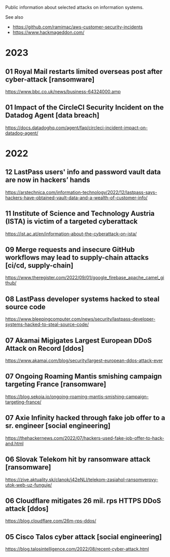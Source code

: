 Public information about selected attacks on information systems.

See also

* https://github.com/ramimac/aws-customer-security-incidents
* https://www.hackmageddon.com/

# 2023

## 01 Royal Mail restarts limited overseas post after cyber-attack [ransomware]

https://www.bbc.co.uk/news/business-64324000.amp

## 01 Impact of the CircleCI Security Incident on the Datadog Agent [data breach]

https://docs.datadoghq.com/agent/faq/circleci-incident-impact-on-datadog-agent/

# 2022

## 12 LastPass users' info and password vault data are now in hackers’ hands

https://arstechnica.com/information-technology/2022/12/lastpass-says-hackers-have-obtained-vault-data-and-a-wealth-of-customer-info/

## 11 Institute of Science and Technology Austria (ISTA) is victim of a targeted cyberattack

https://ist.ac.at/en/information-about-the-cyberattack-on-ista/

## 09 Merge requests and insecure GitHub workflows may lead to supply-chain attacks [ci/cd, supply-chain]

https://www.theregister.com/2022/09/01/google_firebase_apache_camel_github/

## 08 LastPass developer systems hacked to steal source code

https://www.bleepingcomputer.com/news/security/lastpass-developer-systems-hacked-to-steal-source-code/

## 07 Akamai Migigates Largest European DDoS Attack on Record [ddos]

https://www.akamai.com/blog/security/largest-european-ddos-attack-ever

## 07 Ongoing Roaming Mantis smishing campaign targeting France [ransomware]

https://blog.sekoia.io/ongoing-roaming-mantis-smishing-campaign-targeting-france/

## 07 Axie Infinity hacked through fake job offer to a sr. engineer [social engineering]

https://thehackernews.com/2022/07/hackers-used-fake-job-offer-to-hack-and.html

## 06 Slovak Telekom hit by ransomware attack [ransomware]

https://zive.aktuality.sk/clanok/j42eNLl/telekom-zasiahol-ransomverovy-utok-web-uz-funguje/

## 06 Cloudflare mitigates 26 mil. rps HTTPS DDoS attack [ddos]

https://blog.cloudflare.com/26m-rps-ddos/

## 05 Cisco Talos cyber attack [social engineering]

https://blog.talosintelligence.com/2022/08/recent-cyber-attack.html
